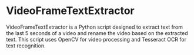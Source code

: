 # VideoFrameTextExtractor
VideoFrameTextExtractor is a Python script designed to extract text from the last 5 seconds of a video and rename the video based on the extracted text. This script uses OpenCV for video processing and Tesseract OCR for text recognition.

